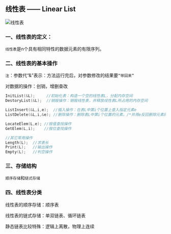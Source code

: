 ## 线性表 —— Linear List

![线性表](https://github.com/oxyanyano/2022-WangDao-CS-DS-Notes/blob/main/images/1.png)

### 一、线性表的定义：

`线性表`是n个具有相同特性的数据元素的有限序列。



### 二、线性表的基本操作

`注`：参数代“&”表示：方法运行完后，对参数修改的结果要`“带回来”`

对数据的操作：创销，增删查改

```c
InitList(&L);     //初始化表：构造一个空的线性表L，分配内存空间
DestoryList(&L);  //销毁操作：销毁线性表，并释放线性表L所占用的内存空间

ListInsert(&L,i,e);  //插入操作：在表L中第i个位置上查入指定元素e
ListDelete(&L,i,&e); //删除操作：删除表L中第i个位置的元素，/*并用e反回删除元素的值*/

LocateElem(L,e); //按值查找操作
GetElem(L,i);    //按位查找操作

//其它常用操作
Length(L);  //求表长
Print(L);   //输出操作
Empty(L);   //判空操作
```

### 三、存储结构

`顺序存储`和`链式存储`

### 四、线性表分类

线性表的顺序存储：顺序表

线性表的链式存储：单双链表、循环链表

静态链表比较特殊：逻辑上离散，物理上连续
